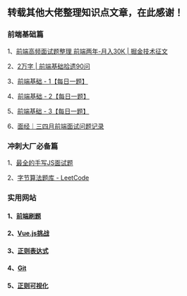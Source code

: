 ## 转载其他大佬整理知识点文章，在此感谢！

### 前端基础篇

1、[前端高频面试题整理 前端两年-月入30K | 掘金技术征文](https://juejin.cn/post/6844904148899463175)

2、[2万字 | 前端基础拾遗90问](https://juejin.cn/post/6844904116552990727#heading-10)

3、[前端基础 - 1【每日一题】](https://juejin.cn/post/7052320046185447455)

4、[前端基础 - 2【每日一题】](https://juejin.cn/post/7070088779792384030)

5、[前端基础 - 3【每日一题】](https://juejin.cn/post/7087712317059629086)

6、[面经｜三四月前端面试问题记录](https://juejin.cn/post/7088883914005184525)

### 冲刺大厂必备篇

1、[最全的手写JS面试题](https://juejin.cn/post/6968713283884974088)

2、[字节算法题库 - LeetCode](https://leetcode.cn/explore/featured/card/bytedance/)

### 实用网站

#### 1、[前端刷题](https://bigfrontend.dev/zh)
#### 2、[Vue.js挑战](https://cn-vuejs-challenges.netlify.app/r.html)
#### 3、[正则表达式](https://regexlearn.com/zh-cn)
#### 4、[Git](https://learngitbranching.js.org/?locale=zh_CN)
#### 5、[正则可视化](https://regexper.com/)